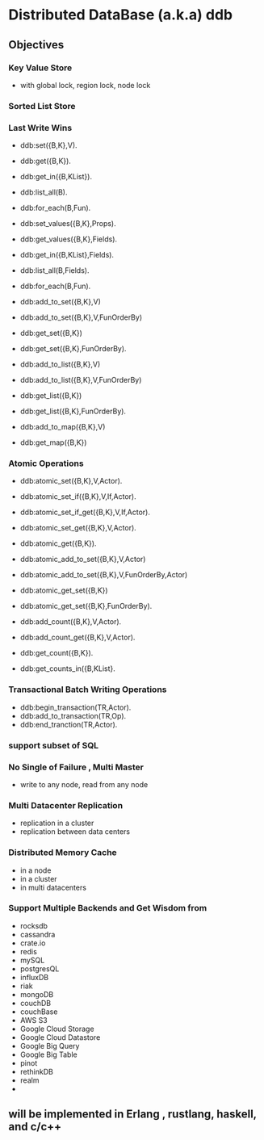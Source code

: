 # Distributed DataBase (a.k.a) ddb

## Objectives

### Key Value Store

* with global lock, region lock, node lock

### Sorted List Store

### Last Write Wins

* ddb:set({B,K},V).
* ddb:get({B,K}).
* ddb:get_in({B,KList}).
* ddb:list_all(B). 
* ddb:for_each(B,Fun).

* ddb:set_values({B,K},Props).
* ddb:get_values({B,K},Fields).
* ddb:get_in({B,KList},Fields).
* ddb:list_all(B,Fields). 
* ddb:for_each(B,Fun).

* ddb:add_to_set({B,K},V)
* ddb:add_to_set({B,K},V,FunOrderBy)
* ddb:get_set({B,K})
* ddb:get_set({B,K},FunOrderBy).
 
* ddb:add_to_list({B,K},V)
* ddb:add_to_list({B,K},V,FunOrderBy)
* ddb:get_list({B,K})
* ddb:get_list({B,K},FunOrderBy).

* ddb:add_to_map({B,K},V)
* ddb:get_map({B,K})

### Atomic Operations

* ddb:atomic_set({B,K},V,Actor).
* ddb:atomic_set_if({B,K},V,If,Actor).
* ddb:atomic_set_if_get({B,K},V,If,Actor).
* ddb:atomic_set_get({B,K},V,Actor).
* ddb:atomic_get({B,K}).

* ddb:atomic_add_to_set({B,K},V,Actor)
* ddb:atomic_add_to_set({B,K},V,FunOrderBy,Actor)
* ddb:atomic_get_set({B,K})
* ddb:atomic_get_set({B,K},FunOrderBy).

* ddb:add_count({B,K},V,Actor).
* ddb:add_count_get({B,K},V,Actor).
* ddb:get_count({B,K}).
* ddb:get_counts_in({B,KList}.

### Transactional Batch Writing Operations

* ddb:begin_transaction(TR,Actor).
* ddb:add_to_transaction(TR,Op).
* ddb:end_tranction(TR,Actor).


### support subset of SQL

### No Single of Failure , Multi Master
* write to any node, read from any node

### Multi Datacenter Replication
* replication in a cluster
* replication between data centers

### Distributed Memory Cache
* in a node 
* in a cluster
* in multi datacenters

### Support Multiple Backends and Get Wisdom from
* rocksdb
* cassandra
* crate.io
* redis
* mySQL
* postgresQL
* influxDB
* riak
* mongoDB
* couchDB
* couchBase
* AWS S3
* Google Cloud Storage
* Google Cloud Datastore
* Google Big Query
* Google Big Table
* pinot
* rethinkDB
* realm
* 
## will be implemented in Erlang , rustlang, haskell, and c/c++

